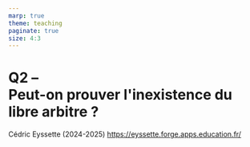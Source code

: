 ```yaml
---
marp: true
theme: teaching
paginate: true
size: 4:3
---
```


<!-- _class: titre -->

# Q2 – <br>Peut-on prouver l'inexistence du libre arbitre ?

Cédric Eyssette (2024-2025)
https://eyssette.forge.apps.education.fr/
